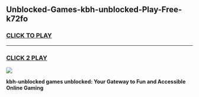
## Unblocked-Games-kbh-unblocked-Play-Free-k72fo
<h3>
<a href="https://premium76.site?title=kbh-unblocked&ref=10A">CLICK TO PLAY</a></h3>
<hr>

<h3>
<a href="https://premium76.site?title=kbh-unblocked&ref=10A">CLICK 2 PLAY</a>
  
</h3>

<a href="https://premium76.site?title=kbh-unblocked&ref=10A"><img src="https://clearcache.store/games.png"></a>


**kbh-unblocked games unblocked: Your Gateway to Fun and Accessible Online Gaming**
